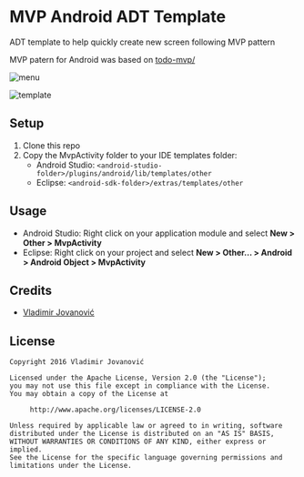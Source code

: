 # MVP Android ADT Template
ADT template to help quickly create new screen following MVP pattern

MVP patern for Android was based on [todo-mvp/](https://github.com/googlesamples/android-architecture/tree/todo-mvp/)


![menu](https://s28.postimg.org/9s6r14159/menu.png "menu")

![template](https://s28.postimg.org/69ur4q099/template.png "templates")

Setup
-----

1. Clone this repo
2. Copy the MvpActivity folder to your IDE templates folder:
   - Android Studio: `<android-studio-folder>/plugins/android/lib/templates/other`
   - Eclipse: `<android-sdk-folder>/extras/templates/other`

Usage
-----

- Android Studio: Right click on your application module and select **New > Other > MvpActivity**
- Eclipse: Right click on your project and select **New > Other... > Android > Android Object > MvpActivity**

Credits
-------

+ [Vladimir Jovanović](https://github.com/vlad1m1r990)

License
-------

    Copyright 2016 Vladimir Jovanović

    Licensed under the Apache License, Version 2.0 (the "License");
    you may not use this file except in compliance with the License.
    You may obtain a copy of the License at

         http://www.apache.org/licenses/LICENSE-2.0

    Unless required by applicable law or agreed to in writing, software
    distributed under the License is distributed on an "AS IS" BASIS,
    WITHOUT WARRANTIES OR CONDITIONS OF ANY KIND, either express or implied.
    See the License for the specific language governing permissions and
    limitations under the License.
